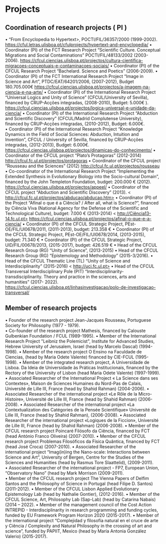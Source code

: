 # Projects

## Coordination of research projects ( PI )

•	 “From Encyclopedia to Hypertext>, POCTI/FIL/36357/2000 (1999-2002).  
<https://cful.letras.ulisboa.pt/cfulprojects/hypertext-and-encyclopedia/>
•	Coordinator (PI) of the FCT Research Project “Scientific Culture. Conceptual Migrations and Social Contaminations”  POCTI/FIL/48133/2002 (2003-2006). 
<https://cfcul.ciencias.ulisboa.pt/projectos/cultura-cientifica-migracoes-conceptuais-e-contaminacoes-sociais/>
•	Coordinator (PI) of the CFCUL Research Project “Bachelard. Science and Poetics” (2006-2009).
•	Coordinator (PI) of the FCT International Research Project “Image in Science and Art”, PTDC/EAT/64201/2006, (2007-2012), Budget 180.705.000€
<https://cfcul.ciencias.ulisboa.pt/projectos/a-imagem-na-ciencia-e-na-arte/>
•	Coordinator (PI) of the International Research Project “Universal Logics and Unity of Science” (CFCUL/University of Sevilla), financed by CRUP-Acções integradas, (2008-2010), Budget: 5.000€ ).
<https://cfcul.ciencias.ulisboa.pt/projectos/logica-universal-e-unidade-da-ciencia/>
•	Coordinator (PI) of the International Research Project “Abduction and Scientific Discovery” (CFCUL/Madrid Complutense University), financed by CRUP-Acções integradas, (2010-2012), Budget: 6.000€.  
•	Coordinator (PI) of the International Research Project “Knowledge Dynamics in the Field of Social Sciences: Abduction, Intuition and Invention”, CFCUL / University of Sevilla, financed by CRUP-Acções integradas, (2012-2013), Budget: 6.000€. 
<https://cfcul.ciencias.ulisboa.pt/projectos/dinamicas-do-conhecimento/>
•	Coordinator of the CFCUL project “Plato’s Protagoras” (2012-2014) <http://cfcul.fc.ul.pt/projectos/protagoras>
•	Coordinator of the CFCUL project “Rousseau and the Sciences” (2012) <http://cfcul.fc.ul.pt/projectos/rousseau>
•	Co-coordinator of the International Research Project “Implementing the Extended Synthesis in Evolutionary Biology into the Socio-cultural Domain”, financed by the John Templeton Foundation, budget: 200.000 € (2012).
<https://cfcul.ciencias.ulisboa.pt/projectos/appeel/>
•	Coordinator of the CFCUL project “Abduction and Scientific Discovery” (2013).
   < http://cfcul.fc.ul.pt/projectos/abducao/abducao.htm>
•	Coordinator (PI) of the Project “Afinal o que é a Ciência? / After all, what is Science?”, financed by Ciência Viva (National Agency for the Defense of the Scientific and Technological Culture), budget: 7.000 € (2013-2014) 
< http://Ciência13-14.fc.ul.pt>
<https://cfcul.ciencias.ulisboa.pt/projectos/afinal-o-que-e-a-ciencia/>
•	Coordinator (PI) of the CFCUL Strategic Project, PEst-OE/FIL/UI0678/2011, (2011-2013), budget: 213.358 € 
•	Coordinator (PI) of the CFCUL Strategic Project, PEst-OE/FIL/UI0678/2014, (2013-2015), budget: 71.340 € 
•	Coordinator (PI) of the CFCUL Strategic Project, UID/FIL/00678/2013, (2015-2017), budget: 426.519 € 
•	Head of the CFCUL Research Group (RG) “Unity of Science”, (2013-2015)
•	Head of the CFCUL Research Group (RG) “Epistemology and Methodology” (2015-3/2016).
•	Head of the CFCUL Thematic Line (TL) “Unity of Science and Interdisciplinarity” (2015-2016) < http://uci.fc.ul.pt>
•	Head of the CFCUL Transversal Interdisciplinary Pole (PIT) “Interdisciplinarity-transdisciplinarity. Theory and practice in the sciences, arts and humanities” (2017- 2022).
https://cfcul.ciencias.ulisboa.pt/linhasinvestigacao/polo-de-investigacao-transversal/


## Member of research projects 

•	Founder of the research project Jean-Jacques Rousseau, Portuguese Society for Philosophy (1977 - 1979).  
•	Co-founder of the research project Mathesis, financed by Calouste Gulbenkian Foundation / FCUL (1989-1995).
•	Member of the International Research Project "Leibniz the Polemicist", Institute for Advanced Studies, Hebrew University of Jerusalem, Israel (head by Marcelo Dascal) (1994-1998).
•	Member of the research project O Ensino na Faculdade de Ciencias, (head by Maria Odete Valente) financed by CIE-FCUL (1995-1998). 
•	Member of the integrated research project, A Universidade de Lisboa. Da Ideia de Universidade às Práticas Institucionais, financed by the Rectory of the University of Lisbon (head Maria Odete Valente) (1997-1999).
•	Associated Researcher of the International Project « La Science dans ses Contextes», Maison de Sciences Humaines du Nord-Pas de Calais, Université de Lille III, France (head by Shahid Rahman) (2004-2006).
•	Associated Researcher of the international project «Le Rôle de la Micro-Histoire», Université de Lille III, France (head by Shahid Rahman) (2006-2008). 
•	Associated Researcher of the international project «La Contextualization des Catégories de la Pensée Scientifique» Université de Lille III, France (head by Shahid Rahman), (2006-2008). 
•	Associated Researcher of the international project «Logiques de la Ficcion», Université de Lille III, France (head by Shahid Rahman) (2006-2008). 
•	Member of the CFCUL research project Poincaré Filósofo da Ciência, financed by FCT (head António Franco Oliveira) (2007-2010). 
•	Member of the CFCUL research project Problemas Filosóficos da Física Quântica, financed by FCT (head José Croca) (2007-2010). 
•	Associated Researcher of the international project “Imag(in)ing the Nano-scale: Interactions between Science and Art”, University of Bergen, Centre for the Studies of the Sciences and Humanities (head by Rasmus Tore Slaattelid), (2009-2011).  
•	Associated Researcher of the international project - FP7, European Union, “Observatory Nano” (head by Mark Morrison (2009-2011).  
•	Member of the CFCUL research project The Vienna Papers of Delfim Santos and the Philosophy of Science in Portugal (head Filipe D. Santos) (2011-2012).
•	Member of the CFCUL Lisbon Applied Evolutionary Epistemology Lab (head by Nathalie Gontier), (2012-2016).
•	Member of the CFCUL Science, Art, Philosophy Lab (Sap-Lab) (head by Catarina Nabais) (2014 – 2022).
•	Member of the management council of the Cost Action INTREPID - Interdisciplinarity in research programming and funding cycles, funded by EU Framework Program Horizon 2020 (2015-2017).
•	Member of the international project “Complejidad y filosofía natural en el cruce de arte y Ciência / Complexity and Natural Philosophy in the crossing of art and science”, funded by PAPIIT, Mexico (head by María Antonia González Valerio) (2015-2017).
